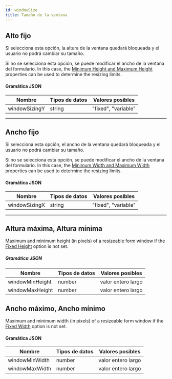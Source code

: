 ```yaml
---
id: windowSize
title: Tamaño de la ventana
---
```


## Alto fijo

Si selecciona esta opción, la altura de la ventana quedará bloqueada y el usuario no podrá cambiar su tamaño.

Si no se selecciona esta opción, se puede modificar el ancho de la ventana del formulario. In this case, the [Minimum Height and Maximum Height](#maximum-height-minimum-height) properties can be used to determine the resizing limits.

#### Gramática JSON

| Nombre        | Tipos de datos | Valores posibles    |
| ------------- | -------------- | ------------------- |
| windowSizingY | string         | "fixed", "variable" |

***

## Ancho fijo

Si selecciona esta opción, el ancho de la ventana quedará bloqueada y el usuario no podrá cambiar su tamaño.

Si no se selecciona esta opción, se puede modificar el ancho de la ventana del formulario. In this case, the [Minimum Width and Maximum Width](#maximum-width-minimum-width) properties can be used to determine the resizing limits.

#### Gramática JSON

| Nombre        | Tipos de datos | Valores posibles    |
| ------------- | -------------- | ------------------- |
| windowSizingX | string         | "fixed", "variable" |

***

## Altura máxima, Altura mínima

Maximum and minimum height (in pixels) of a resizeable form window if the [Fixed Height](#fixed-height) option is not set.

##### Gramática JSON

| Nombre          | Tipos de datos | Valores posibles   |
| --------------- | -------------- | ------------------ |
| windowMinHeight | number         | valor entero largo |
| windowMaxHeight | number         | valor entero largo |

## Ancho máximo, Ancho mínimo

Maximum and minimum width (in pixels) of a resizeable form window if the [Fixed Width](#fixed-width) option is not set.

#### Gramática JSON

| Nombre         | Tipos de datos | Valores posibles   |
| -------------- | -------------- | ------------------ |
| windowMinWidth | number         | valor entero largo |
| windowMaxWidth | number         | valor entero largo |
